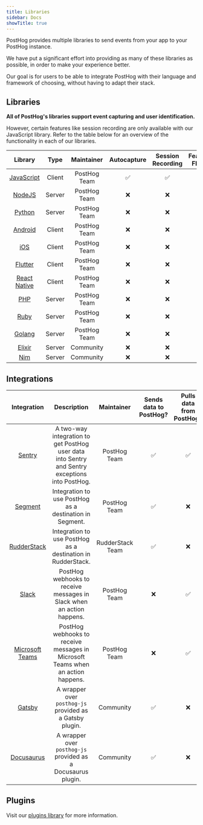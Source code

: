 ```yaml
---
title: Libraries
sidebar: Docs
showTitle: true
---
```


PostHog provides multiple libraries to send events from your app to your PostHog instance.

We have put a significant effort into providing as many of these libraries as possible, in order to make your experience better.

Our goal is for users to be able to integrate PostHog with their language and framework of choosing, without having to adapt their stack.

## Libraries

**All of PostHog's libraries support event capturing and user identification.**

However, certain features like session recording are only available with our JavaScript library. Refer to the table below for an overview of the functionality in each of our libraries.

|                     Library                     |  Type  |  Maintainer  | Autocapture | Session Recording | Feature Flags |
| :---------------------------------------------: | :----: | :----------: | :---------: | :---------------: | :-----------: |
|        [JavaScript](/docs/libraries/js)         | Client | PostHog Team |      ✅      |         ✅         |       ✅       |
|        [NodeJS](/docs/libraries/python)         | Server | PostHog Team |      ❌      |         ❌         |       ❌       |
|        [Python](/docs/libraries/python)         | Server | PostHog Team |      ❌      |         ❌         |       ✅       |
|       [Android](/docs/libraries/android)        | Client | PostHog Team |      ❌      |         ❌         |       ❌       |
|           [iOS](/docs/libraries/ios)            | Client | PostHog Team |      ❌      |         ❌         |       ❌       |
|       [Flutter](/docs/libraries/flutter)        | Client | PostHog Team |      ❌      |         ❌         |       ❌       |
|  [React Native](/docs/libraries/react-native)   | Client | PostHog Team |      ❌      |         ❌         |       ❌       |
|           [PHP](/docs/libraries/php)            | Server | PostHog Team |      ❌      |         ❌         |       ❌       |
|          [Ruby](/docs/libraries/ruby)           | Server | PostHog Team |      ❌      |         ❌         |       ❌       |
|          [Golang](/docs/libraries/go)           | Server | PostHog Team |      ❌      |         ❌         |       ❌       |
|        [Elixir](/docs/libraries/elixir)         | Server |  Community   |      ❌      |         ❌         |       ❌       |
| [Nim](https://github.com/Yardanico/posthog-nim) | Server |  Community   |      ❌      |         ❌         |       ❌       |


## Integrations

|                    Integration                     |                                          Description                                           |    Maintainer    | Sends data to PostHog? | Pulls data from PostHog? |
| :------------------------------------------------: | :--------------------------------------------------------------------------------------------: | :--------------: | :--------------------: | :----------------------: |
|          [Sentry](/docs/libraries/sentry)          | A two-way integration to get PostHog user data into Sentry and Sentry exceptions into PostHog. |   PostHog Team   |           ✅            |            ✅             |
|         [Segment](/docs/libraries/segment)         |                    Integration to use PostHog as a destination in Segment.                     |   PostHog Team   |           ✅            |            ❌             |
|       [RudderStack](/docs/libraries/sentry)        |                  Integration to use PostHog as a destination in RudderStack.                   | RudderStack Team |           ✅            |            ❌             |
|           [Slack](/docs/libraries/slack)           |             PostHog webhooks to receive messages in Slack when an action happens.              |   PostHog Team   |           ❌            |            ✅             |
| [Microsoft Teams](/docs/libraries/microsoft-teams) |        PostHog webhooks to receive messages in Microsoft Teams when an action happens.         |   PostHog Team   |           ❌            |            ✅             |
|          [Gatsby](/docs/libraries/gatsby)          |                    A wrapper over `posthog-js` provided as a Gatsby plugin.                    |    Community     |           ✅            |            ❌             |
|      [Docusaurus](/docs/libraries/docusaurus)      |                  A wrapper over `posthog-js` provided as a Docusaurus plugin.                  |    Community     |           ✅            |            ❌             |

## Plugins

Visit our [plugins library](/plugins) for more information.

